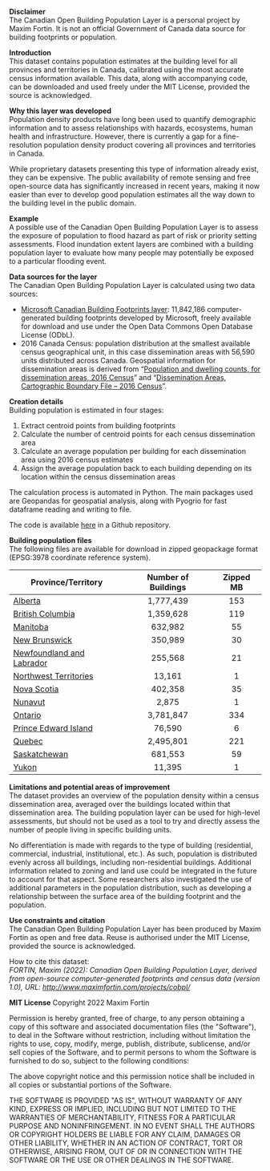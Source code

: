 **Disclaimer**  
The Canadian Open Building Population Layer is a personal project by Maxim Fortin. It is not an official Government of Canada data source for building footprints or population.

**Introduction**  
This dataset contains population estimates at the building level for all provinces and territories in Canada, calibrated using the most accurate census information available. This data, along with accompanying code, can be downloaded and used freely under the MIT License, provided the source is acknowledged.

**Why this layer was developed**  
Population density products have long been used to quantify demographic information and to assess relationships with hazards, ecosystems, human health and infrastructure. However, there is currently a gap for a fine-resolution population density product covering all provinces and territories in Canada.

While proprietary datasets presenting this type of information already exist, they can be expensive. The public availability of remote sensing and free open-source data has significantly increased in recent years, making it now easier than ever to develop good population estimates all the way down to the building level in the public domain.

**Example**  
A possible use of the Canadian Open Building Population Layer is to assess the exposure of population to flood hazard as part of risk or priority setting assessments. Flood inundation extent layers are combined with a building population layer to evaluate how many people may potentially be exposed to a particular flooding event.

**Data sources for the layer**  
The Canadian Open Building Population Layer is calculated using two data sources:  

-	[Microsoft Canadian Building Footprints layer](https://github.com/microsoft/CanadianBuildingFootprints): 11,842,186 computer-generated building footprints developed by Microsoft, freely available for download and use under the Open Data Commons Open Database License (ODbL).  
-	2016 Canada Census: population distribution at the smallest available census geographical unit, in this case dissemination areas with 56,590 units distributed across Canada. Geospatial information for dissemination areas is derived from “[Population and dwelling counts, for dissemination areas, 2016 Census](https://open.canada.ca/data/en/dataset/3cf36302-1060-444e-988a-d97b6db5ad24)” and “[Dissemination Areas, Cartographic Boundary File – 2016 Census](https://open.canada.ca/data/en/dataset/2dd7fed4-4e0f-406c-ab96-c29b6a9116b1)”.

**Creation details**  
Building population is estimated in four stages:  

1.	Extract centroid points from building footprints
2.	Calculate the number of centroid points for each census dissemination area
3.	Calculate an average population per building for each dissemination area using 2016 census estimates
4.	Assign the average population back to each building depending on its location within the census dissemination areas

The calculation process is automated in Python. The main packages used are Geopandas for geospatial analysis, along with Pyogrio for fast dataframe reading and writing to file.

The code is available [here](https://github.com/nexeons/cobpl/blob/main/Building-Pop-PT.py) in a Github repository.

**Building population files**  
The following files are available for download in zipped geopackage format (EPSG:3978 coordinate reference system).  

| Province/Territory        | Number of Buildings | Zipped MB |
|---------------------------|:-------------------:|:---------:|
| [Alberta](https://cobpl.s3.us-east-2.amazonaws.com/COBPLv1_AB.zip)                    |      1,777,439      |    153    |
| [British Columbia](https://cobpl.s3.us-east-2.amazonaws.com/COBPLv1_BC.zip)           |      1,359,628      |    119    |
| [Manitoba](https://cobpl.s3.us-east-2.amazonaws.com/COBPLv1_MB.zip)                   |       632,982       |     55    |
| [New Brunswick](https://cobpl.s3.us-east-2.amazonaws.com/COBPLv1_NB.zip)              |       350,989       |     30    |
| [Newfoundland and Labrador](https://cobpl.s3.us-east-2.amazonaws.com/COBPLv1_NFL.zip) |       255,568       |     21    |
| [Northwest Territories](https://cobpl.s3.us-east-2.amazonaws.com/COBPLv1_NWT.zip)     |        13,161       |     1     |
| [Nova Scotia](https://cobpl.s3.us-east-2.amazonaws.com/COBPLv1_NS.zip)                |       402,358       |     35    |
| [Nunavut](https://cobpl.s3.us-east-2.amazonaws.com/COBPLv1_NU.zip)                    |        2,875        |     1     |
| [Ontario](https://cobpl.s3.us-east-2.amazonaws.com/COBPLv1_ON.zip)                    |      3,781,847      |    334    |
| [Prince Edward Island](https://cobpl.s3.us-east-2.amazonaws.com/COBPLv1_PEI.zip)      |        76,590       |     6     |
| [Quebec](https://cobpl.s3.us-east-2.amazonaws.com/COBPLv1_QC.zip)                     |      2,495,801      |    221    |
| [Saskatchewan](https://cobpl.s3.us-east-2.amazonaws.com/COBPLv1_SK.zip)               |       681,553       |     59    |
| [Yukon](https://cobpl.s3.us-east-2.amazonaws.com/COBPLv1_YK.zip)                      |        11,395       |     1     |

**Limitations and potential areas of improvement**  
The dataset provides an overview of the population density within a census dissemination area, averaged over the buildings located within that dissemination area.
The building population layer can be used for high-level assessments, but should not be used as a tool to try and directly assess the number of people living in specific building units.

No differentiation is made with regards to the type of building (residential, commercial, industrial, institutional, etc.). As such, population is distributed evenly across all buildings, including non-residential buildings. Additional information related to zoning and land use could be integrated in the future to account for that aspect. Some researchers also investigated the use of additional parameters in the population distribution, such as developing a relationship between the surface area of the building footprint and the population.  

**Use constraints and citation**  
The Canadian Open Building Population Layer has been produced by Maxim Fortin as open and free data. Reuse is authorised under the MIT License, provided the source is acknowledged.

How to cite this dataset:  
*FORTIN, Maxim (2022): Canadian Open Building Population Layer, derived from open-source computer-generated footprints and census data (version 1.0), URL: http://www.maximfortin.com/projects/cobpl/*

**MIT License**
Copyright 2022 Maxim Fortin

Permission is hereby granted, free of charge, to any person obtaining a copy of this software and associated documentation files (the "Software"), to deal in the Software without restriction, including without limitation the rights to use, copy, modify, merge, publish, distribute, sublicense, and/or sell copies of the Software, and to permit persons to whom the Software is furnished to do so, subject to the following conditions:

The above copyright notice and this permission notice shall be included in all copies or substantial portions of the Software.

THE SOFTWARE IS PROVIDED "AS IS", WITHOUT WARRANTY OF ANY KIND, EXPRESS OR IMPLIED, INCLUDING BUT NOT LIMITED TO THE WARRANTIES OF MERCHANTABILITY, FITNESS FOR A PARTICULAR PURPOSE AND NONINFRINGEMENT. IN NO EVENT SHALL THE AUTHORS OR COPYRIGHT HOLDERS BE LIABLE FOR ANY CLAIM, DAMAGES OR OTHER LIABILITY, WHETHER IN AN ACTION OF CONTRACT, TORT OR OTHERWISE, ARISING FROM, OUT OF OR IN CONNECTION WITH THE SOFTWARE OR THE USE OR OTHER DEALINGS IN THE SOFTWARE.
